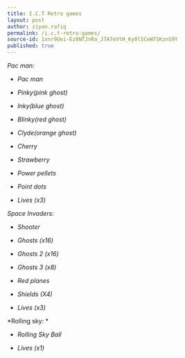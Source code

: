 ```yaml
---
title: I.C.T Retro games
layout: post
author: ziyan.rafiq
permalink: /i.c.t-retro-games/
source-id: 1xnr9Uei-Ez8NTJnRa_J7A7eVtH_Ky0lSCeW7SKznS9Y
published: true
---
```

*Pac man:*

* *Pac man*

* *Pinky(pink ghost)*

* *Inky(blue ghost)*

* *Blinky(red ghost)*

* *Clyde(orange ghost)*

* *Cherry*

* *Strawberry*

* *Power pellets*

* *Point dots*

* *Lives (x3)*

*Space Invaders:*

* *Shooter*

* *Ghosts (x16)*

* *Ghosts 2 (x16)*

* *Ghosts 3 (x8)*

* *Red planes*

* *Shields (X4)*

* *Lives (x3)*

*Rolling sky:
*

* *Rolling Sky Ball*

* *Lives (x1)*

